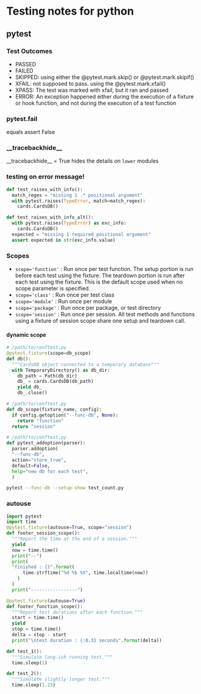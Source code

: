 # Testing notes for python
## pytest
### Test Outcomes
- PASSED 
- FAILED
- SKIPPED: using either the @pytest.mark.skip() or @pytest.mark.skipif()
- XFAIL: not supposed to pass. using the @pytest.mark.xfail()
- XPASS: The test was marked with xfail, but it ran and passed
- ERROR: An exception happened either during the execution of a fixture
or hook function, and not during the execution of a test function
### pytest.fail
equals assert False
### \_\_tracebackhide\_\_
\_\_tracebackhide\_\_ = True hides the details on `lower` modules
### testing on error message!
```python
def test_raises_with_info():
  match_regex = "missing 1 .* positional argument"
  with pytest.raises(TypeError, match=match_regex):
    cards.CardsDB()

def test_raises_with_info_alt():
  with pytest.raises(TypeError) as exc_info:
    cards.CardsDB()
  expected = "missing 1 required positional argument"
  assert expected in str(exc_info.value)
```
### Scopes
- `scope='function'` : Run once per test function. The setup portion is run before each test using
the fixture. The teardown portion is run after each test using the fixture.
This is the default scope used when no scope parameter is specified.
- `scope='class'` : Run once per test class
- `scope='module'` : Run once per module
- `scope='package'` : Run once per package, or test directory
- `scope='session'` : Run once per session. All test methods and functions using a fixture of
session scope share one setup and teardown call.
#### dynamic scope
```python
# /path/to/conftest.py
@pytest.fixture(scope=db_scope)
def db():
  """CardsDB object connected to a temporary database"""
  with TemporaryDirectory() as db_dir:
    db_path = Path(db_dir)
    db_ = cards.CardsDB(db_path)
    yield db_
    db_.close()
```
```python
# /path/to/conftest.py
def db_scope(fixture_name, config):
  if config.getoption("--func-db", None):
    return "function"
  return "session"
```
```python
# /path/to/conftest.py
def pytest_addoption(parser):
  parser.addoption(
  "--func-db",
  action="store_true",
  default=False,
  help="new db for each test",
  )
```
```bash
pytest --func-db --setup-show test_count.py
```
### autouse
```python
import pytest
import time
@pytest.fixture(autouse=True, scope="session")
def footer_session_scope():
  """Report the time at the end of a session."""
  yield
  now = time.time()
  print("--")
  print(
  "finished : {}".format(
      time.strftime("%d %b %X", time.localtime(now))
    )
  )
  print("-----------------")

@pytest.fixture(autouse=True)
def footer_function_scope():
  """Report test durations after each function."""
  start = time.time()
  yield
  stop = time.time()
  delta = stop - start
  print("\ntest duration : {:0.3} seconds".format(delta))

def test_1():
  """Simulate long-ish running test."""
  time.sleep(1)

def test_2():
  """Simulate slightly longer test."""
  time.sleep(1.23)
```
